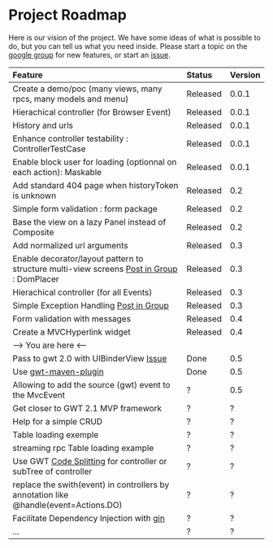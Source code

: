 # Project Roadmap #

Here is our vision of the project.
We have some ideas of what is possible to do, but you can tell us what you need inside.
Please start a topic on the [google group](http://groups.google.com/group/gwt-mvc) for new features, or start an [issue](http://code.google.com/p/gwt-mvc/issues/list).

| **Feature** | **Status** | **Version** |
|:------------|:-----------|:------------|
| Create a demo/poc (many views, many rpcs, many models and menu) | Released | 0.0.1 |
| Hierachical controller (for Browser Event) | Released | 0.0.1 |
| History and urls | Released | 0.0.1 |
| Enhance controller testability : ControllerTestCase| Released | 0.0.1|
| Enable block user for loading (optionnal on each action): Maskable | Released | 0.0.1 |
| Add standard 404 page when historyToken is unknown | Released | 0.2 |
| Simple form validation : form package | Released | 0.2 |
| Base the view on a lazy Panel instead of Composite | Released | 0.2 |
| Add normalized url arguments | Released | 0.3 |
| Enable decorator/layout pattern to structure multi-view screens [Post in Group](http://groups.google.com/group/gwt-mvc/browse_thread/thread/bba0671fb490bdb7) : DomPlacer| Released | 0.3 |
| Hierachical controller (for all Events) | Released | 0.3 |
| Simple Exception Handling [Post in Group](http://groups.google.com/group/gwt-mvc/browse_thread/thread/a826a8b6b5a458fa)| Released | 0.3 |
| Form validation with messages | Released | 0.4 |
| Create a MVCHyperlink widget | Released | 0.4 |
| --> You are here <-- |  |  |
| Pass to gwt 2.0 with UIBinderView [Issue](http://code.google.com/p/gwt-mvc/issues/detail?id=9) |  Done | 0.5 |
| Use [gwt-maven-plugin](http://mojo.codehaus.org/gwt-maven-plugin/) |  Done | 0.5 |
| Allowing to add the source (gwt) event to the MvcEvent | ? | 0.5 |
| Get closer to GWT 2.1 MVP framework | ? | ? |
| Help for a simple CRUD | ? | ? |
| Table loading exemple | ? | ? |
| streaming rpc Table loading example | ? | ? |
| Use GWT [Code Splitting](http://code.google.com/p/google-web-toolkit/wiki/CodeSplitting) for controller or subTree of controller | ? | ? |
| replace the swith(event) in controllers by annotation like @handle(event=Actions.DO) | ? | ? |
| Facilitate Dependency Injection with [gin](http://code.google.com/p/google-gin/) | ? | ? |
| ... | ?| ? |